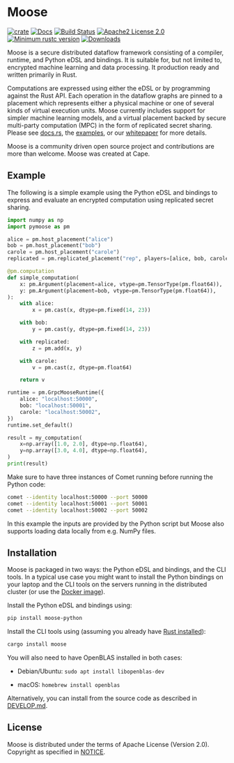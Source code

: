 # Moose

[![crate][crate-image]][crate-link]
[![Docs][docs-image]][docs-link]
[![Build Status][build-image]][build-link]
[![Apache2 License 2.0][license-image]][license-link]
[![Minimum rustc version][rustc-image]][rustc-link]
[![Downloads][downloads-image]][crate-link]

Moose is a secure distributed dataflow framework consisting of a compiler, runtime, and Python eDSL and bindings. It is suitable for, but not limited to, encrypted machine learning and data processing. It production ready and written primarily in Rust.

Computations are expressed using either the eDSL or by programming against the Rust API. Each operation in the dataflow graphs are pinned to a placement which represents either a physical machine or one of several kinds of virtual execution units. Moose currently includes support for simpler machine learning models, and a virtual placement backed by secure multi-party computation (MPC) in the form of replicated secret sharing. Please see [docs.rs](https://docs.rs/moose/), the [examples](https://github.com/tf-encrypted/moose/tree/main/examples), or our [whitepaper](https://github.com/tf-encrypted/moose-whitepaper) for more details.

Moose is a community driven open source project and contributions are more than welcome. Moose was created at Cape.

## Example

The following is a simple example using the Python eDSL and bindings to express and evaluate an encrypted computation using replicated secret sharing.

```python
import numpy as np
import pymoose as pm

alice = pm.host_placement("alice")
bob = pm.host_placement("bob")
carole = pm.host_placement("carole")
replicated = pm.replicated_placement("rep", players=[alice, bob, carole])

@pm.computation
def simple_computation(
    x: pm.Argument(placement=alice, vtype=pm.TensorType(pm.float64)),
    y: pm.Argument(placement=bob, vtype=pm.TensorType(pm.float64)),
):
    with alice:
        x = pm.cast(x, dtype=pm.fixed(14, 23))

    with bob:
        y = pm.cast(y, dtype=pm.fixed(14, 23))

    with replicated:
        z = pm.add(x, y)

    with carole:
        v = pm.cast(z, dtype=pm.float64)

    return v

runtime = pm.GrpcMooseRuntime({
    alice: "localhost:50000",
    bob: "localhost:50001",
    carole: "localhost:50002",
})
runtime.set_default()

result = my_computation(
    x=np.array([1.0, 2.0], dtype=np.float64),
    y=np.array([3.0, 4.0], dtype=np.float64),
)
print(result)
```

Make sure to have three instances of Comet running before running the Python code:

```sh
comet --identity localhost:50000 --port 50000
comet --identity localhost:50001 --port 50001
comet --identity localhost:50002 --port 50002
```

In this example the inputs are provided by the Python script but Moose also supports loading data locally from e.g. NumPy files.


## Installation

Moose is packaged in two ways: the Python eDSL and bindings, and the CLI tools. In a typical use case you might want to install the Python bindings on your laptop and the CLI tools on the servers running in the distributed cluster (or use the [Docker image](https://hub.docker.com/r/tfencrypted/moose)).

Install the Python eDSL and bindings using:

```sh
pip install moose-python
```

Install the CLI tools using (assuming you already have [Rust installed](https://www.rust-lang.org/learn/get-started)):

```sh
cargo install moose
```

You will also need to have OpenBLAS installed in both cases:

- Debian/Ubuntu: `sudo apt install libopenblas-dev`

- macOS: `homebrew install openblas`

Alternatively, you can install from the source code as described in [DEVELOP.md](./DEVELOP.md).

## License

Moose is distributed under the terms of Apache License (Version 2.0). Copyright as specified in [NOTICE](./NOTICE).


[//]: # (badges)


[crate-image]: https://img.shields.io/crates/v/moose.svg
[crate-link]: https://crates.io/crates/moose
[docs-image]: https://docs.rs/moose/badge.svg
[docs-link]: https://docs.rs/moose
[build-image]: https://github.com/tf-encrypted/moose/workflows/CI/badge.svg
[build-link]: https://github.com/tf-encrypted/moose/actions
[license-image]: https://img.shields.io/badge/license-Apache%20License%202.0-blue.svg?style=flat
[license-link]: https://www.apache.org/licenses/LICENSE-2.0
[rustc-image]: https://img.shields.io/badge/rustc-1.56+-blue.svg
[rustc-link]: https://github.com/tf-encrypted/moose#rust-version-requirements
[downloads-image]: https://img.shields.io/crates/d/moose.svg
